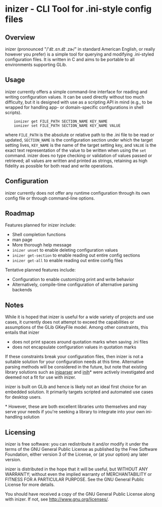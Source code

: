# inizer - CLI Tool for .ini-style config files

## Overview

inizer (pronounced "/'a͡ɪː.ɛn.a͡ɪˑ.zɚ/" in standard American English, or really however you prefer) is a simple tool for querying and modifying .ini-styled configuration files. It is written in C and aims to be portable to all environments supporting GLib.

## Usage

inizer currently offers a simple command-line interface for reading and writing configuration values. It can be used directly without too much difficulty, but it is designed with use as a scripting API in mind (e.g., to be wrapped for handling app- or domain-specific configurations in shell scripts).

```shell
    ionizer get FILE_PATH SECTION_NAME KEY_NAME 
    ionizer set FILE_PATH SECTION_NAME KEY_NAME VALUE
```

where `FILE_PATH` is the absolute or relative path to the .ini file to be read or updated, `SECTION_NAME` is the configuration section under which the target setting lives, `KEY_NAME` is the name of the target setting key, and `VALUE` is the exact text representation of the value to be written when using the `set` command. inizer does no type checking or validation of values passed or retrieved; all values are written and printed as strings, retaining as high fidelity as possible for both read and write operations.

## Configuration

inizer currently does not offer any runtime configuration through its own config file or through command-line options.

## Roadmap

Features planned for inizer include:

* Shell completion functions
* man page
* More thorough help message
* `inizer unset` to enable deleting configuration values
* `inizer get-section` to enable reading out entire config sections
* `inizer get-all` to enable reading out entire config files

Tentative planned features include:

* Configuration to enable customizing print and write behavior
* Alternatively, compile-time configuration of alternative parsing backends

## Notes

While it is hoped that inizer is useful for a wide variety of projects and use cases, it currently does not attempt to exceed the capabilities or assumptions of the GLib GKeyFile model. Among other constraints, this entails that inizer

* does not print spaces around quotation marks when saving .ini files
* does not encapsulate configuration values in quotation marks

If these constraints break your configuration files, then inizer is not a suitable solution for your configuration needs at this time. Alternative parsing methods will be considered in the future, but note that existing library solutions such as [iniparser](https://gitlab.com/iniparser/iniparser) and [inih](https://github.com/benhoyt/inih)* were actively investigated and deemed not a fit for use with inizer.

inizer is built on GLib and hence is likely not an ideal first choice for an embedded solution. It primarily targets scripted and automated use cases for desktop users.

\* However, these are both excellent libraries unto themselves and may serve your needs if you're seeking a library to integrate into your own ini-handling solution

## Licensing

inizer is free software: you can redistribute it and/or modify it under the terms of the GNU General Public License as published by the Free Software Foundation, either version 3 of the License, or (at your option) any later version.

inizer is distributed in the hope that it will be useful, but WITHOUT ANY WARRANTY; without even the implied warranty of MERCHANTABILITY or FITNESS FOR A PARTICULAR PURPOSE. See the GNU General Public License for more details.

You should have received a copy of the GNU General Public License along with inizer. If not, see http://www.gnu.org/licenses/.
